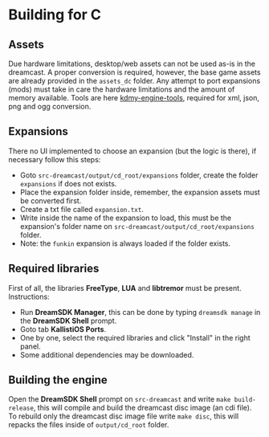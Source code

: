 # Building for C

## Assets

Due hardware limitations, desktop/web assets can not be used as-is in the dreamcast.
A proper conversion is required, however, the base game assets are already provided in the `assets_dc` folder.
Any attempt to port expansions (mods) must take in care the hardware limitations and the amount of memory available.
Tools are here [kdmy-engine-tools](https://github.com/kapodamy/kdmy-engine-tools), required for xml, json, png and ogg conversion. 

## Expansions

There no UI implemented to choose an expansion (but the logic is there), if necessary follow this steps:

* Goto `src-dreamcast/output/cd_root/expansions` folder, create the folder `expansions` if does not exists.
* Place the expansion folder inside, remember, the expansion assets must be converted first.
* Create a txt file called `expansion.txt`.
* Write inside the name of the expansion to load, this must be the expansion's folder name on `src-dreamcast/output/cd_root/expansions` folder.
* Note: the `funkin` expansion is always loaded if the folder exists.

## Required libraries

First of all, the libraries **FreeType**, **LUA** and **libtremor** must be present. Instructions:

* Run **DreamSDK Manager**, this can be done by typing `dreamsdk manage` in the **DreamSDK Shell** prompt.
* Goto tab **KallistiOS Ports**.
* One by one, select the required libraries and click "Install" in the right panel.
* Some additional dependencies may be downloaded.

## Building the engine

Open the **DreamSDK Shell** prompt on `src-dreamcast` and write `make build-release`, this will compile and build the dreamcast disc image (an cdi file).
To rebuild only the dreamcast disc image file write `make disc`, this will repacks the files inside of `output/cd_root` folder.
